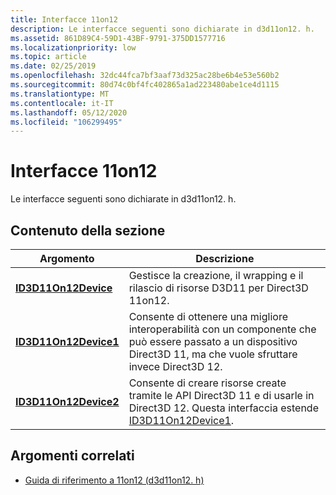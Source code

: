 ```yaml
---
title: Interfacce 11on12
description: Le interfacce seguenti sono dichiarate in d3d11on12. h.
ms.assetid: 861D89C4-59D1-43BF-9791-375DD1577716
ms.localizationpriority: low
ms.topic: article
ms.date: 02/25/2019
ms.openlocfilehash: 32dc44fca7bf3aaf73d325ac28be6b4e53e560b2
ms.sourcegitcommit: 80d74c0bf4fc402865a1ad223480abe1ce4d1115
ms.translationtype: MT
ms.contentlocale: it-IT
ms.lasthandoff: 05/12/2020
ms.locfileid: "106299495"
---
```

# <a name="11on12-interfaces"></a>Interfacce 11on12
Le interfacce seguenti sono dichiarate in d3d11on12. h.

## <a name="in-this-section"></a>Contenuto della sezione
| Argomento | Descrizione |
|-|-|
| [**ID3D11On12Device**](/windows/win32/api/d3d11on12/nn-d3d11on12-id3d11on12device) | Gestisce la creazione, il wrapping e il rilascio di risorse D3D11 per Direct3D 11on12. |
| [**ID3D11On12Device1**](/windows/win32/api/d3d11on12/nn-d3d11on12-id3d11on12device1) | Consente di ottenere una migliore interoperabilità con un componente che può essere passato a un dispositivo Direct3D 11, ma che vuole sfruttare invece Direct3D 12. |
| [**ID3D11On12Device2**](/windows/win32/api/d3d11on12/nn-d3d11on12-id3d11on12device2) | Consente di creare risorse create tramite le API Direct3D 11 e di usarle in Direct3D 12. Questa interfaccia estende [ID3D11On12Device1](/windows/win32/api/d3d11on12/nn-d3d11on12-id3d11on12device1). |

## <a name="related-topics"></a>Argomenti correlati
* [Guida di riferimento a 11on12 (d3d11on12. h)](direct3d-11on12-reference.md)